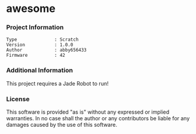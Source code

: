 awesome
================



### Project Information
```
Type              : Scratch
Version           : 1.0.0
Author            : abby656433
Firmware          : 42
```

### Additional Information
This project requires a Jade Robot to run!

### License
This software is provided "as is" without any expressed or implied warranties.  In no case shall the author or any contributors be liable for any damages caused by the use of this software.

